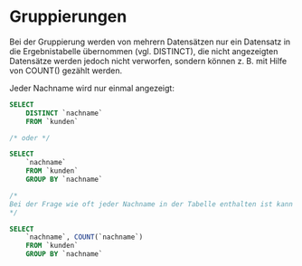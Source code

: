 # Gruppierungen

Bei der Gruppierung werden von mehrern Datensätzen nur ein Datensatz in die Ergebnistabelle übernommen (vgl. DISTINCT), die nicht angezeigten Datensätze werden jedoch nicht verworfen, sondern können z. B. mit Hilfe von COUNT() gezählt werden.

Jeder Nachname wird nur einmal angezeigt:
```SQL
SELECT
    DISTINCT `nachname`
    FROM `kunden`

/* oder */

SELECT
    `nachname`
    FROM `kunden`
    GROUP BY `nachname`

/*
Bei der Frage wie oft jeder Nachname in der Tabelle enthalten ist kann nach der Gruppierung die Anzahl der enthaltenen Einträge gezählt werden
*/

SELECT
    `nachname`, COUNT(`nachname`)
    FROM `kunden`
    GROUP BY `nachname`
```
